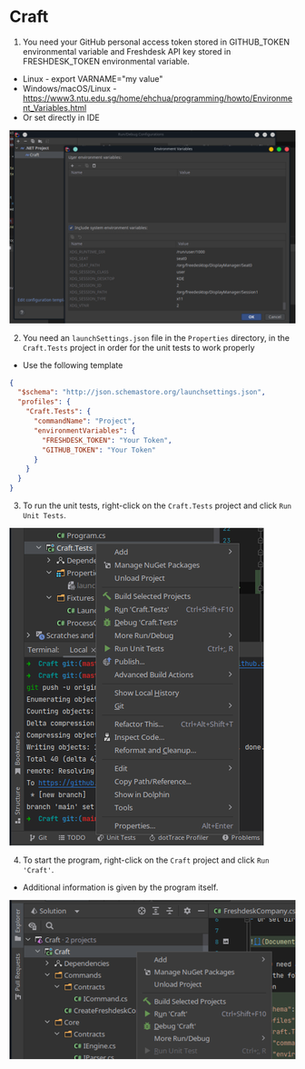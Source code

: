 # Craft

1. You need your GitHub personal access token stored in GITHUB_TOKEN environmental variable and Freshdesk API key stored in FRESHDESK_TOKEN environmental variable.
- Linux - export VARNAME="my value"
- Windows/macOS/Linux - https://www3.ntu.edu.sg/home/ehchua/programming/howto/Environment_Variables.html
- Or set directly in IDE

![](Documentation/EnvironmentVariables.png)

2. You need an `launchSettings.json` file in the `Properties` directory, in the `Craft.Tests` project in order for the unit tests to work properly
- Use the following template
```json
{
  "$schema": "http://json.schemastore.org/launchsettings.json",
  "profiles": {
    "Craft.Tests": {
      "commandName": "Project",
      "environmentVariables": {
        "FRESHDESK_TOKEN": "Your Token",
        "GITHUB_TOKEN": "Your Token"
      }
    }
  }
}
```

3. To run the unit tests, right-click on the `Craft.Tests` project and click `Run Unit Tests`.

![img.png](Documentation/UnitTests.png)

4. To start the program, right-click on the `Craft` project and click `Run 'Craft'`.
- Additional information is given by the program itself.

![img.png](Documentation/RunProject.png)